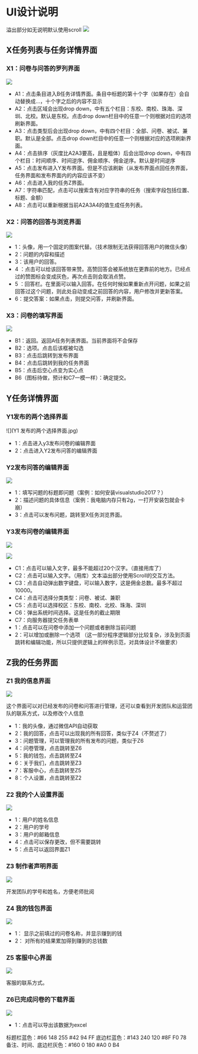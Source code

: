 # UI设计说明
溢出部分如无说明默认使用scroll
![](total.jpg)
## X任务列表与任务详情界面
### X1：问卷与问答的罗列界面
![](X1问卷与问答的罗列界面.jpg)

- A1：点击条目进入B任务详情界面。条目中标题的第十个字（如果存在）会自动替换成…，十个字之后的内容不显示
- A2：点击区域会出现drop down，中有五个栏目：东校、南校、珠海、深圳、北校。默认是东校。点击drop down栏目中的任意一个则根据对应的选项刷新界面。
- A3：点击类型后会出现drop down，中有四个栏目：全部、问卷、被试、兼职。默认是全部。点击drop down栏目中的任意一个则根据对应的选项刷新界面。
- A4：点击排序（灰度比A2A3要高，且是粗体）后会出现drop down，中有四个栏目：时间顺序、时间逆序、佣金顺序、佣金逆序。默认是时间逆序
- A5：点击发布进入Y发布界面。但是不应该刷新（从发布界面点回任务界面，任务界面和发布界面内的内容应该不变）
- A6：点击进入我的任务Z界面。
- A7：字符串匹配，点击可以搜索含有对应字符串的任务（搜索字段包括位置、标题、金额）
- A8：点击可以重新根据当前A2A3A4的值生成任务列表。
### X2：问答的回答与浏览界面

![](X2问答的回答与浏览界面.jpg)

- 1：头像，用一个固定的图案代替。（技术限制无法获得回答用户的微信头像）
- 2：问题的内容和描述
- 3：该用户的回答。
- 4 ：点击可以给该回答带来赞。高赞回答会被系统放在更靠前的地方。已经点过的赞图标会变成灰色，再次点击则会取消点赞。
- 5 ：回答栏。在里面可以输入回答。在任何时候如果重新点开问题，如果之前回答过这个问题，则此处自动变成之前回答的内容，用户修改并更新答案。
- 6：提交答案：如果点击，则提交问答，并刷新界面。
### X3：问卷的填写界面
![](X3问卷的填写界面.jpg)
- B1：返回。返回A任务列表界面。当前界面将不会保存
- B2：选项。点击后该框被勾选
- B3：点击后跳转到发布界面
- B4：点击后跳转到我的任务界面
- B5：点击后空心点变为实心点
- B6（图标待做，预计和C7一模一样）：确定提交。


## Y任务详情界面
### Y1发布的两个选择界面
![](Y1 发布的两个选择界面.jpg)

- 1：点击进入y3发布问卷的编辑界面
- 2：点击进入Y2发布问答的编辑界面
### Y2发布问答的编辑界面
![](Y2发布问答的编辑界面.jpg)

- 1：填写问题的标题即问题（案例：如何安装visualstudio2017？）
- 2：描述问题的具体信息（案例：我电脑内存只有2g，一打开安装包就会卡崩）
- 3：点击可以发布问题，跳转至X任务浏览界面。
### Y3发布问卷的编辑界面
![](Y3发布问卷的编辑界面.jpg)

![](Y4发布问卷的编辑界面.jpg)

- C1：点击可以输入文字，最多不能超过20个汉字。（直接用库了）
- C2：点击可以输入文字。（用库）文本溢出部分使用Scroll的交互方法。
- C3：点击自动弹出数字键盘，可以输入数字，这是佣金总数。最多不超过10000。
- C4：点击可选择分类类型：问卷、被试、兼职
- C5：点击可以选择校区：东校、南校、北校、珠海、深圳
- C6：弹出系统时间选择。这是任务的截止期限
- C7：向服务器提交任务表单
- 1：点击可以在问卷中添加一个问题或者删除当前问题
- 2：可以增加或删除一个选项
（这一部分程序逻辑部分比较复杂，涉及到页面跳转和编辑功能，所以只提供逻辑上的样例示范，对具体设计不做要求）

## Z我的任务界面

### Z1 我的信息界面
![](Z1我的信息-界面.jpg)

这个界面可以对已经发布的问卷和问答进行管理，还可以查看到开发团队和运营团队的联系方式，以及修改个人信息
- 1：我的头像，通过微信API自动获取
- 2：我的回答，点击可以出现我的所有回答，类似于Z4（不赘述了）
- 3：问题管理，可以管理我的所有发布的问题，类似于Z6
- 4：问卷管理，点击跳转至Z6
- 5：我的钱包，点击跳转至Z4
- 6：关于我们，点击跳转至Z3
- 7：客服中心，点击跳转至Z5
- 8：个人设置，点击跳转至Z2
### Z2 我的个人设置界面
![](Z2我的个人设置界面.jpg)

- 1：用户的姓名信息
- 2：用户的学号
- 3：用户的邮箱信息
- 4：点击可以保存更改，但不需要跳转
- 5：点击可以返回界面Z1
### Z3 制作者声明界面
![](Z3制作者声明.jpg)

开发团队的学号和姓名，方便老师批阅

### Z4 我的钱包界面

![](Z4我的钱包界面.jpg)

- 1： 显示之前填过的问卷名称，并显示赚到的钱
- 2： 对所有的结果累加得到赚到的总钱数
### Z5 客服中心界面

![](Z5客服中心界面.jpg)

客服的联系方式。
### Z6已完成问卷的下载界面
![](Z6已完成问卷的下载界面.jpg)

- 1：点击可以导出该数据为excel


标题栏蓝色：#66 148 255  #42 94 FF
底边栏蓝色：#143 240 120  #8F F0 78
备注、时间、底边栏灰色：#160 0 180 #A0 0 B4
